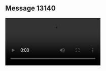 ## Message 13140



![Video](https://data.iron-swords.co.il/2024/October/28/https://data.iron-swords.co.il/2024/October/28/13140/13140_media.mp4)
